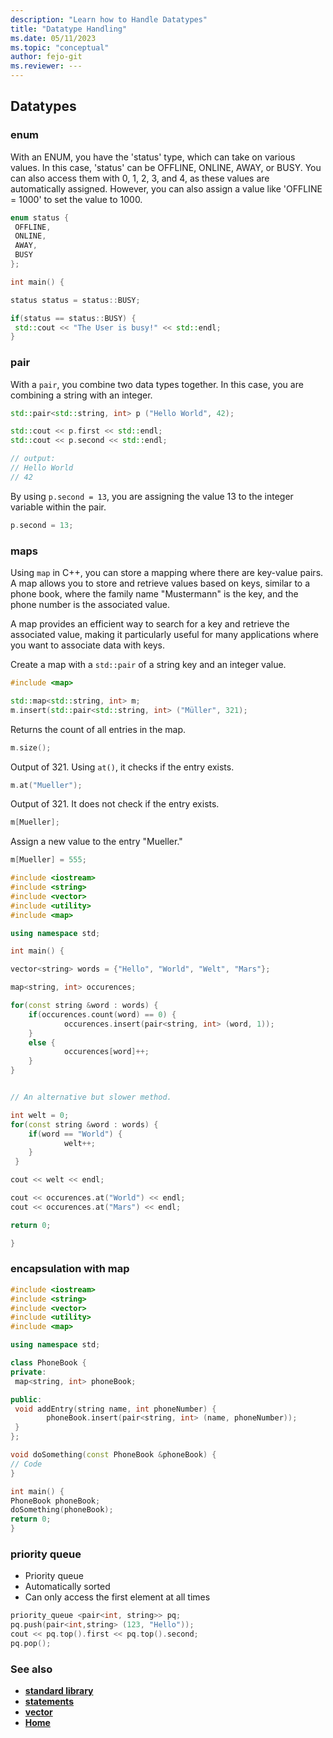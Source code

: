 ```yaml
---
description: "Learn how to Handle Datatypes"
title: "Datatype Handling"
ms.date: 05/11/2023
ms.topic: "conceptual"
author: fejo-git
ms.reviewer: ---
---
```


## Datatypes

### enum

With an ENUM, you have the 'status' type, which can take on various values. In this case, 'status' can be OFFLINE, ONLINE, AWAY, or BUSY. You can also access them with 0, 1, 2, 3, and 4, as these values are automatically assigned. However, you can also assign a value like 'OFFLINE = 1000' to set the value to 1000.

```cpp
enum status {
 OFFLINE,
 ONLINE,
 AWAY,
 BUSY
};

int main() {

status status = status::BUSY;

if(status == status::BUSY) {
 std::cout << "The User is busy!" << std::endl;
}

```

### pair

With a `pair`, you combine two data types together. In this case, you are combining a string with an integer.

```cpp
std::pair<std::string, int> p ("Hello World", 42);

std::cout << p.first << std::endl;
std::cout << p.second << std::endl;

// output:
// Hello World
// 42

```

By using `p.second = 13`, you are assigning the value 13 to the integer variable within the pair.

```cpp
p.second = 13;

```

### maps

Using `map` in C++, you can store a mapping where there are key-value pairs. A map allows you to store and retrieve values based on keys, similar to a phone book, where the family name "Mustermann" is the key, and the phone number is the associated value.

A map provides an efficient way to search for a key and retrieve the associated value, making it particularly useful for many applications where you want to associate data with keys.

Create a map with a `std::pair` of a string key and an integer value.

```cpp
#include <map>

std::map<std::string, int> m;
m.insert(std::pair<std::string, int> ("Müller", 321);

```

Returns the count of all entries in the map.

```cpp
m.size();

```

Output of 321. Using `at()`, it checks if the entry exists.

```cpp
m.at("Mueller");

```

Output of 321. It does not check if the entry exists.

```cpp
m[Mueller];

```

Assign a new value to the entry "Mueller."

```cpp
m[Mueller] = 555;

```

```cpp
#include <iostream>
#include <string>
#include <vector>
#include <utility>
#include <map>

using namespace std;

int main() {

vector<string> words = {"Hello", "World", "Welt", "Mars"};

map<string, int> occurences;

for(const string &word : words) {
    if(occurences.count(word) == 0) {
            occurences.insert(pair<string, int> (word, 1));
    }
    else {
            occurences[word]++;
    }
}


// An alternative but slower method.

int welt = 0;
for(const string &word : words) {
    if(word == "World") {
            welt++;
    }
 }

cout << welt << endl;

cout << occurences.at("World") << endl;
cout << occurences.at("Mars") << endl;

return 0;

}

```

### encapsulation with map

```cpp
#include <iostream>
#include <string>
#include <vector>
#include <utility>
#include <map>

using namespace std;

class PhoneBook {
private:
 map<string, int> phoneBook;

public:
 void addEntry(string name, int phoneNumber) {
        phoneBook.insert(pair<string, int> (name, phoneNumber));
 }
};

void doSomething(const PhoneBook &phoneBook) {
// Code
}

int main() {
PhoneBook phoneBook;
doSomething(phoneBook);
return 0;
}

```

### priority queue

- Priority queue
- Automatically sorted
- Can only access the first element at all times

```cpp
priority_queue <pair<int, string>> pq;
pq.push(pair<int,string> (123, "Hello"));
cout << pq.top().first << pq.top().second;
pq.pop();

```

### See also

- **[standard library](../docs/standard_library_overview.md)**
- **[statements](../docs/statements.md)**
- **[vector](../docs/vector.md)**
- **[Home](../README.md)**
